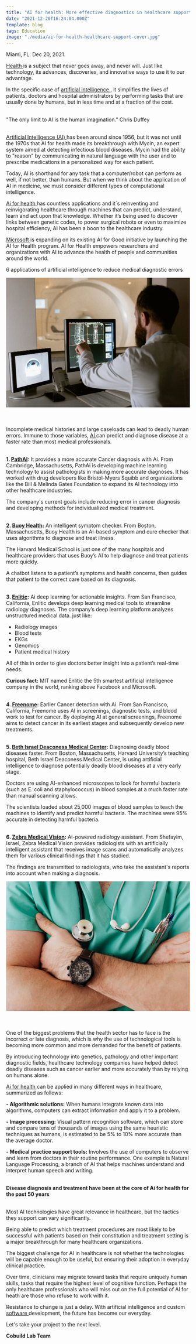```yaml
---
title: "AI for health: More effective diagnostics in healthcare support"
date: "2021-12-20T16:24:04.000Z"
template: blog
tags: Education
image: "./media/ai-for-health-healthcare-support-cover.jpg"
---
```


Miami, FL. Dec 20, 2021.

<a target="_blank" href="https://www.cobuildlab.com/blog/healthcare-apps-present-and-future/">   Health </a> is a subject that never goes away, and never will. Just like technology, its advances, discoveries, and innovative ways to use it to our advantage. 

In the specific case of <a target="_blank" href="https://www.cobuildlab.com/services/artificial-intelligence-development">   artificial intelligence </a>, it simplifies the lives of patients, doctors and hospital administrators by performing tasks that are usually done by humans, but in less time and at a fraction of the cost. <br> </br>

<block-quote>"The only limit to AI is the human imagination." Chris Duffey</block-quote> <br> </br>

<a target="_blank" href="https://www.cobuildlab.com/blog/the-5-greatest-ai-trends-for-2022/">   Artificial Intelligence (AI) </a> has been around since 1956, but it was not until the 1970s that AI for health made its breakthrough with Mycin, an expert system aimed at detecting infectious blood diseases. Mycin had the ability to "reason" by communicating in natural language with the user and to prescribe medications in a personalized way for each patient.

Today, AI is shorthand for any task that a computer/robot can perform as well, if not better, than humans. But when we think about the application of AI in medicine, we must consider different types of computational intelligence.

<a target="_blank" href="https://www.cobuildlab.com/blog/How-Can-a-Mobile-or-Web-App-Help-Improve-the-Healthcare-Industry/">   Ai for health </a> has countless applications and it´s reinventing and reinvigorating healthcare through machines that can predict, understand, learn and act upon that knowledge. Whether it’s being used to discover links between genetic codes, to power surgical robots or even to maximize hospital efficiency, AI has been a boon to the healthcare industry.

<a target="_blank" href="https://www.microsoft.com/en-us/ai/ai-for-health">   Microsoft </a> is expanding on its existing AI for Good initiative by launching the AI for Health program. AI for Health empowers researchers and organizations with AI to advance the health of people and communities around the world.

<youtube-video id="https://www.youtube.com/watch?v=ii-FfE-7C-k"></youtube-video>

<title-3 align="centered">6 applications of artificial intelligence to reduce medical diagnostic errors</title-3>

<center>
<img src="./media/ai-for-health-healthcare-support-1.jpg">
</center> <br> </br>

Incomplete medical histories and large caseloads can lead to deadly human errors. Immune to those variables, <a target="_blank" href="https://www.cobuildlab.com/blog/Artificial-Intelligence-What-is-it/">   AI </a> can predict and diagnose disease at a faster rate than most medical professionals. <br> </br>

<b><title-4>1. <a target="_blank" href="https://www.pathai.com/">   PathAI</a>:</title-4></b> It provides a more accurate Cancer diagnosis with Ai. From Cambridge, Massachusetts, PathAi is developing machine learning technology to assist pathologists in making more accurate diagnoses. It has worked with drug developers like Bristol-Myers Squibb and organizations like the Bill & Melinda Gates Foundation to expand its AI technology into other healthcare industries. 

The company's current goals include reducing error in cancer diagnosis and developing methods for individualized medical treatment. <br> </br>

<b><title-4>2. <a target="_blank" href="https://www.buoyhealth.com/">   Buoy Health</a>:</title-4></b> An intelligent symptom checker. From Boston, Massachusetts, Buoy Health is an AI-based symptom and cure checker that uses algorithms to diagnose and treat illness. 

The Harvard Medical School is just one of the many hospitals and healthcare providers that uses Buoy’s AI to help diagnose and treat patients more quickly.

A chatbot listens to a patient’s symptoms and health concerns, then guides that patient to the correct care based on its diagnosis. <br> </br>

<b><title-4>3. <a target="_blank" href="https://www.enlitic.com/">   Enlitic</a>:</title-4></b> Ai deep learning for actionable insights. From San Francisco, California, Enlitic develops deep learning medical tools to streamline radiology diagnoses. The company’s deep learning platform analyzes unstructured medical data. just like:

- Radiology images
- Blood tests
- EKGs
- Genomics
- Patient medical history

All of this in order to give doctors better insight into a patient’s real-time needs.

<b>Curious fact:</b> MIT named Enlitic the 5th smartest artificial intelligence company in the world, ranking above Facebook and Microsoft. <br> </br>

<b><title-4>4. <a target="_blank" href="https://www.freenome.com/">   Freenome</a>:</title-4></b> Earlier Cancer detection with Ai. From San Francisco, California, Freenome uses AI in screenings, diagnostic tests, and blood work to test for cancer. By deploying AI at general screenings, Freenome aims to detect cancer in its earliest stages and subsequently develop new treatments. <br> </br>

<b><title-4>5. <a target="_blank" href="https://www.bidmc.org/">   Beth Israel Deaconess Medical Center</a>:</title-4></b> Diagnosing deadly blood diseases faster. From Boston, Massachusetts, Harvard University’s teaching hospital, Beth Israel Deaconess Medical Center, is using artificial intelligence to diagnose potentially deadly blood diseases at a very early stage.

Doctors are using AI-enhanced microscopes to look for harmful bacteria (such as E. coli and staphylococcus) in blood samples at a much faster rate than manual scanning allows. 

The scientists loaded about 25,000 images of blood samples to teach the machines to identify and predict harmful bacteria. The machines were 95% accurate in detecting harmful bacteria. <br> </br>

<b><title-4>6. <a target="_blank" href="https://www.nanox.vision/ai">   Zebra Medical Vision</a>:</title-4></b> Ai-powered radiology assistant. From Shefayim, Israel, Zebra Medical Vision provides radiologists with an artificially intelligent assistant that receives image scans and automatically analyzes them for various clinical findings that it has studied.

The findings are transmitted to radiologists, who take the assistant's reports into account when making a diagnosis.

<center>
<img src="./media/ai-for-health-healthcare-support-2.jpg">
</center> <br> </br>

One of the biggest problems that the health sector has to face is the incorrect or late diagnosis, which is why the use of technological tools is becoming more common and more demanded for the benefit of patients. 

By introducing technology into genetics, pathology and other important diagnostic fields, healthcare technology companies have helped detect deadly diseases such as cancer earlier and more accurately than by relying on humans alone.

<a target="_blank" href="https://www.cobuildlab.com/blog/carecloud/">   Ai for health </a> can be applied in many different ways in healthcare, summarized as follows:

<b>- Algorithmic solutions:</b> When humans integrate known data into algorithms, computers can extract information and apply it to a problem.

<b>- Image processing:</b> Visual pattern recognition software, which can store and compare tens of thousands of images using the same heuristic techniques as humans, is estimated to be 5% to 10% more accurate than the average doctor.

<b>- Medical practice support tools:</b> Involves the use of computers to observe and learn from doctors in their routine performance. One example is Natural Language Processing, a branch of AI that helps machines understand and interpret human speech and writing. <br> </br>

<b><title-2 align="centered">Disease diagnosis and treatment have been at the core of Ai for health for the past 50 years</title-2></b> <br> </br>

Most AI technologies have great relevance in healthcare, but the tactics they support can vary significantly.

Being able to predict which treatment procedures are most likely to be successful with patients based on their constitution and treatment setting is a major breakthrough for many healthcare organizations.

The biggest challenge for AI in healthcare is not whether the technologies will be capable enough to be useful, but ensuring their adoption in everyday clinical practice.

Over time, clinicians may migrate toward tasks that require uniquely human skills, tasks that require the highest level of cognitive function. Perhaps the only healthcare professionals who will miss out on the full potential of AI for heath are those who refuse to work with it.

Resistance to change is just a delay. With artificial intelligence and custom <a target="_blank" href="https://www.cobuildlab.com/services/custom-software-development">   software </a> development, the future has become our everyday. 

Let's take your project to the next level. 

<b>Cobuild Lab Team</b>  

